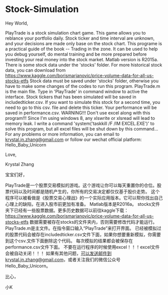 # Stock-Simulation

Hey World,

PlayTrade is a stock simulation chart game. This game allows you to reblance your portfolio daily. Stock ticker and time interval are unknown, and your decisions are made only base on the stock chart.
This programe is a practical guide of the book -- Trading in the zone. It can be used to help you debug yourself, do mental training and be more prepared before investing your real money into the stock market.
Matlab version is R2015a.
There is some stock data under the 'stocks' folder. For more historical stock data, you can download from https://www.kaggle.com/borismarjanovic/price-volume-data-for-all-us-stocks-etfs
Stock data must be saved under 'stocks' folder, otherwise you have to make some changes of the codes to run this program.
PlayTrade.m is the main file. Type in 'PlayTrade' in command window to active the interface.
Stock tickers that has been simulated will be saved in includedticker.csv. If you want to simulate this stock for a second time, you need to go to this csv. file and delete this ticker.
Your performance will be saved in performance.csv.
WARNING!!! Don't use excel along with this program!!! 
Since I'm using windows 8, any xlswrite or xlsread will lead to memory leak. 
I write a command 'system('taskkill /F /IM EXCEL.EXE')' to solve this program, but all excel files will be shut down by this command...
For any problems or more information, you can email to krystal.jn.zhang@gmail.com or follow our wechat official platform: Hello_Baby_Unicorn

Love,

Krystal Zhang


宝宝们好，

PlayTrade是一个股票交易模拟的游戏。这个游戏让你可以每天重置你的仓位。股票代码以及时间都是随机产生的，你所有的交易决定都仅仅基于股价走势。
这个程序可以被看做是《股票交易心理战》的一个实际应用版本。它可以帮你找出自己心理上的缺陷，在进入股市前更加有准备。
Matlab版本是R2016a。
stocks文件夹下已经有一些股票数据。更多历史数据可以前往kaggle下载：https://www.kaggle.com/borismarjanovic/price-volume-data-for-all-us-stocks-etfs
数据需要被存在stocks的文件夹内，否则需要修改代码才能运行。
PlayTrade.m是主文件。在指令窗口输入“PlayTrade”来打开界面。
已经被模拟过的股票代码会被存在includedticker.csv文件下面，如果你想要重新模拟，你需要到这个csv.文件下面删除这个代码。
每次模拟的结果都会被保存在performance.csv文件下面。
不要在运行程序的时候使用excel！！！excel文件会被自动关闭！！！
如果有其他问题，可以发送邮件到krystal.jn.zhang@gmail.com，或者关注我们的微信公众号Hello_Baby_Unicorn。

比心，

小K
